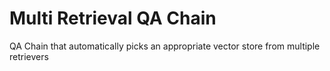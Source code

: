 # Multi Retrieval QA Chain

QA Chain that automatically picks an appropriate vector store from multiple retrievers
